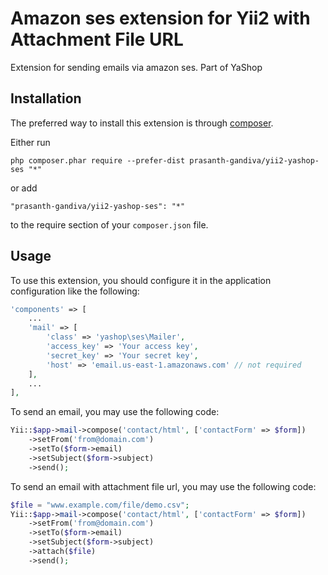 Amazon ses extension for Yii2 with Attachment File URL
=============================
Extension for sending emails via amazon ses. Part of YaShop

Installation
------------

The preferred way to install this extension is through [composer](http://getcomposer.org/download/).

Either run

```
php composer.phar require --prefer-dist prasanth-gandiva/yii2-yashop-ses "*"
```

or add

```
"prasanth-gandiva/yii2-yashop-ses": "*"
```

to the require section of your `composer.json` file.


Usage
-----

To use this extension, you should configure it in the application configuration like the following:

```php
'components' => [
    ...
    'mail' => [
        'class' => 'yashop\ses\Mailer',
        'access_key' => 'Your access key',
        'secret_key' => 'Your secret key',
        'host' => 'email.us-east-1.amazonaws.com' // not required
    ],
    ...
],
```

To send an email, you may use the following code:

```php
Yii::$app->mail->compose('contact/html', ['contactForm' => $form])
    ->setFrom('from@domain.com')
    ->setTo($form->email)
    ->setSubject($form->subject)
    ->send();
```

To send an email with attachment file url, you may use the following code:

```php
$file = "www.example.com/file/demo.csv";
Yii::$app->mail->compose('contact/html', ['contactForm' => $form])
    ->setFrom('from@domain.com')
    ->setTo($form->email)
    ->setSubject($form->subject)
    ->attach($file)
    ->send();
```